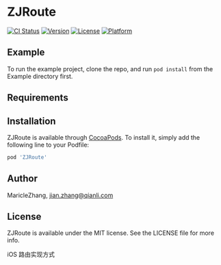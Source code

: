 # ZJRoute
[![CI Status](https://img.shields.io/travis/MaricleZhang/ZJRoute.svg?style=flat)](https://travis-ci.org/MaricleZhang/ZJRoute)
[![Version](https://img.shields.io/cocoapods/v/ZJRoute.svg?style=flat)](https://cocoapods.org/pods/ZJRoute)
[![License](https://img.shields.io/cocoapods/l/ZJRoute.svg?style=flat)](https://cocoapods.org/pods/ZJRoute)
[![Platform](https://img.shields.io/cocoapods/p/ZJRoute.svg?style=flat)](https://cocoapods.org/pods/ZJRoute)

## Example

To run the example project, clone the repo, and run `pod install` from the Example directory first.

## Requirements

## Installation

ZJRoute is available through [CocoaPods](https://cocoapods.org). To install
it, simply add the following line to your Podfile:

```ruby
pod 'ZJRoute'
```

## Author

MaricleZhang, jian.zhang@qianli.com

## License

ZJRoute is available under the MIT license. See the LICENSE file for more info.

iOS 路由实现方式

